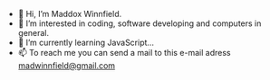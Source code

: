 - 👋 Hi, I’m Maddox Winnfield.
- 👀 I’m interested in coding, software developing and computers in general.
- 🌱 I’m currently learning JavaScript...
- 📫 To reach me you can send a mail to this e-mail adress madwinnfield@gmail.com

<!---
madwinn/madwinn is a ✨ special ✨ repository because its `README.md` (this file) appears on your GitHub profile.
You can click the Preview link to take a look at your changes.
--->
